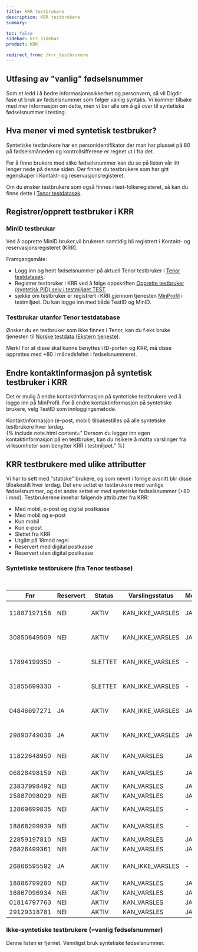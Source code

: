 ```yaml
---
title: KRR testbrukere
description: KRR testbrukere
summary:

toc: false
sidebar: krr_sidebar
product: KRR

redirect_from: /krr_testbrukere
---
```


## Utfasing av "vanlig" fødselsnummer

Som et ledd i å bedre informasjonssikkerhet og personvern, så vil Digdir fase ut bruk av fødselsnummer som følger vanlig syntaks. Vi kommer tilbake med mer informasjon om dette, men vi ber alle om å gå over til syntetiske fødselsnummer i testing.

## Hva mener vi med syntetisk testbruker?

Syntetiske testbrukere har en personidentifikator der man har plusset på 80 på fødselsmåneden og kontrollsifferene er regnet ut i fra det.

For å finne brukere med slike fødselsnummer kan du se på listen vår litt lenger nede på denne siden. Der finner du testbrukere som har gitt egenskaper i Kontakt- og reservasjonsregisteret.

Om du ønsker testbrukere som også finnes i test-folkeregisteret, så kan du finne dette i [Tenor testdatasøk](https://www.skatteetaten.no/skjema/testdata/).


## Registrer/opprett testbruker i KRR

### MinID testbrukar

Ved å opprette MinID bruker,vil brukeren samtidig bli registrert i Kontakt- og reservasjonsregisteret (KRR).

Framgangsmåte:
<br>
- Logg inn og hent fødselsnummer på aktuell Tenor testbruker i [Tenor testdatasøk](https://www.skatteetaten.no/skjema/testdata/).
- Registrer testbruker i KRR ved å følge oppskriften [Opprette testbruker (syntetisk PID) selv i testmiljøet TEST](https://docs.digdir.no/docs/idporten/idporten/idporten_testbrukere.html#opprette-testbruker-syntetisk-pid-selv-i-testmilj%C3%B8et-test).
- sjekke om testbruker er registrert i KRR gjennom tjenesten [MinProfil](https://docs.digdir.no/docs/Kontaktregisteret/krr_sluttbrukerinnstillinger) i testmiljøet. Du kan logge inn med både TestID og MinID.  

### Testbrukar utanfor Tenor testdatabase
Ønsker du en testbruker som ikke finnes i Tenor, kan du f.eks bruke tjenesten til [Norske testdata (Ekstern tjeneste)](https://norske-testdata.no/fiktivt-fnr/). 

Merk! For at disse skal kunne benyttes i ID-porten og KRR, må disse opprettes med +80 i månedsfeltet i fødselsnummeret. 


## Endre kontaktinformasjon på syntetisk testbruker i KRR
Det er mulig å endre kontaktinformasjon på syntetiske testbrukere ved å logge inn på MinProfil.
For å endre kontaktinformasjon på syntetiske brukere, velg TestID som innloggingsmetode.

Kontaktinformasjon (e-post, mobil) tilbakestilles på alle syntetiske testbrukere hver lørdag.
<br>
{% include note.html content=" Dersom du legger inn egen kontaktinformasjon på en testbruker, kan du risikere å motta varslinger fra virksomheter som benytter KRR i testmiljøet." %}
<br>

## KRR testbrukere med ulike attributter
Vi har to sett med "statiske" brukere, og som nevnt i forrige avsnitt blir disse tilbakestilt hver lørdag. Det ene settet er testbrukere med vanlige fødselsnummer, og det andre settet er med syntetiske fødselsnummer (+80 i mnd). Testbrukerene innehar følgende attributter fra KRR:

- Med mobil, e-post og digital postkasse
- Med mobil og e-post
- Kun mobil
- Kun e-post
- Slettet fra KRR
- Utgått på 18mnd regel
- Reservert med digital postkasse
- Reservert uten digital postkasse


### Syntetiske testbrukere (fra Tenor testbase)

<br>

|Fnr|Reservert|Status|Varslingsstatus|Mobil|Epost|Postkasse|Språk|Merknad|
| - | - | - | - | - | - | - | - | - |
| 11887197158 | NEI | AKTIV | KAN_IKKE_VARSLES | JA |  JA | - | - | Utgått kontaktinformasjon 18mnd regelen |
| 30850649509 | NEI | AKTIV | KAN_IKKE_VARSLES | JA | JA | - | - | Utgått kontaktinformasjon 18mnd regelen |
| 17894199350 | - | SLETTET | KAN_IKKE_VARSLES | - | - | - | - | Slettet fra kontakt- og reservasjonsregister |
| 31855699330 | - | SLETTET | KAN_IKKE_VARSLES | - | - | - | - | Slettet fra kontakt- og reservasjonsregister |
| 04846697271 | JA | AKTIV | KAN_IKKE_VARSLES | JA | JA | - | - | Mobil og e-post registrert med reservasjon |
| 29890749036 | JA | AKTIV | KAN_IKKE_VARSLES | JA | JA | - | - | Mobil og e-post registrert med reservasjon |
| 11822648950 | NEI | AKTIV | KAN_VARSLES | JA | JA | - | - | Mobil og e-post registrert |
| 06828498159 | NEI | AKTIV | KAN_VARSLES | JA | JA | - | - | Mobil og e-post registrert |
| 23837998492 | NEI | AKTIV | KAN_VARSLES | JA | - | - | - | Kun mobil registrert |
| 25887098029 | NEI | AKTIV | KAN_VARSLES | JA | - | - | - | Kun mobil registrert |
| 12869699835 | NEI | AKTIV | KAN_VARSLES | - | JA | - | - | Kun e-post registrert |
| 18868299939 | NEI | AKTIV | KAN_VARSLES | - | JA | - | - | Kun e-post registrert |
| 22859197810 | NEI | AKTIV | KAN_VARSLES | JA | JA | Digipost | - | Digipost |
| 26826499361 | NEI | AKTIV | KAN_VARSLES | JA | JA | eBOKS | - | eBoks |
| 26866595592 | JA | AKTIV | KAN_IKKE_VARSLES | - | JA | - | - | Digipost med reservasjon ola.nordmann#40NU |
| 18886799280 | NEI | AKTIV | KAN_VARSLES | JA | JA | - | nn | Språkvalg Nynorsk |
| 16867096934 | NEI | AKTIV | KAN_VARSLES | JA | JA | - | nb | Språkvalg Bokmål |
| 01814797763 | NEI | AKTIV | KAN_VARSLES | JA | JA | - | en | Språkvalg Engelsk |
| 29129318781 | NEI | AKTIV | KAN_VARSLES | JA | JA | - | se | Språkvalg Samisk |

### Ikke-syntetiske testbrukere (=vanlig fødselsnummer)

Denne listen er fjernet. Vennligst bruk syntetiske fødselsnummer.
